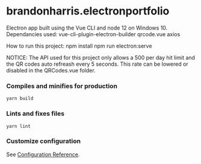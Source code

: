 # brandonharris.electronportfolio

Electron app built using the Vue CLI and node 12 on Windows 10.
Dependancies used:
    vue-cli-plugin-electron-builder
    qrcode.vue
    axios

How to run this project:
    npm install
    npm run electron:serve

NOTICE: The API used for this project only allows a 500 per day hit limit and the QR codes auto refreash every 5 seconds. This rate can be lowered or disabled in the QRCodes.vue folder. 

### Compiles and minifies for production
```
yarn build
```

### Lints and fixes files
```
yarn lint
```

### Customize configuration
See [Configuration Reference](https://cli.vuejs.org/config/).
